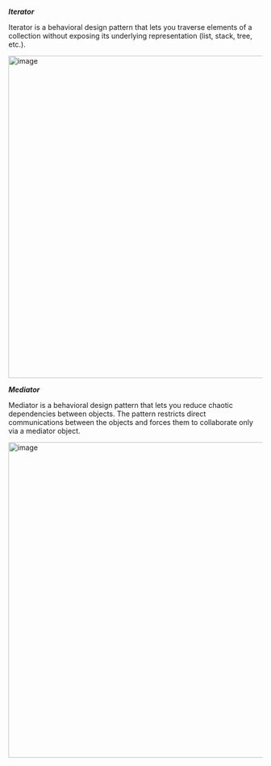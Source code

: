 ***Iterator***

Iterator is a behavioral design pattern that lets you traverse elements of a collection without exposing its underlying representation (list, stack, tree, etc.).

<img width="640" alt="image" src="https://github.com/MelchenkoIvan/DesignPatterns/assets/72986996/46c47b2d-ed1a-4932-81da-8586086da354">

***Mediator***

Mediator is a behavioral design pattern that lets you reduce chaotic dependencies between objects. The pattern restricts direct communications between the objects and forces them to collaborate only via a mediator object.

<img width="626" alt="image" src="https://github.com/MelchenkoIvan/DesignPatterns/assets/72986996/81c59468-7a24-4011-a2ce-d27eb265599e">
